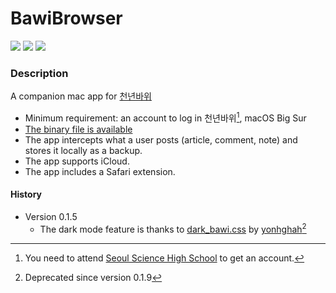 # BawiBrowser

![](https://img.shields.io/badge/version-0.1.10-blue)
![](https://img.shields.io/badge/license-MIT-green)
![](https://img.shields.io/badge/last%20updated-September%202021-orange)

### Description

A companion mac app for [천년바위](https://www.bawi.org/main/login.cgi)

- Minimum requirement: an account to log in 천년바위[^1], macOS Big Sur
- [The binary file is available](https://drive.google.com/file/d/1i-OtEbw6vaAfqGPzOOXfc77Ne6W0aS3p/view?usp=sharing)
- The app intercepts what a user posts (article, comment, note) and stores it locally as a backup.
- The app supports iCloud.
- The app includes a Safari extension. 

#### History

- Version 0.1.5
   - The dark mode feature is thanks to [dark_bawi.css](https://gist.github.com/yonghah/52749989e30741238cc14b4a43146b89) by [yonhghah](https://github.com/yonghah)[^2]

[^1]: You need to attend [Seoul Science High School](https://en.wikipedia.org/wiki/Seoul_Science_High_School) to get an account.

[^2]: Deprecated since version 0.1.9
